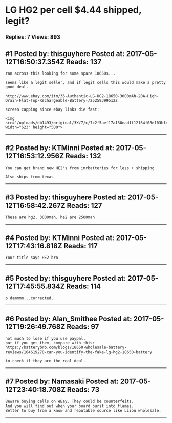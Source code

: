 # LG HG2 per cell $4.44 shipped, legit?

### Replies: 7 Views: 893

## \#1 Posted by: thisguyhere Posted at: 2017-05-12T16:50:37.354Z Reads: 137

```
ran across this looking for some spare 18650s...

seems like a legit seller, and if legit cells this would make a pretty good deal.

http://www.ebay.com/itm/36-Authentic-LG-HG2-18650-3000mAh-20A-High-Drain-Flat-Top-Rechargeable-Battery-/252593995122

screen capping since ebay links die fast:

<img src="/uploads/db1493/original/3X/7/c/7c2f5aef17a130ead1f12164f08d103bf4fefac6.png" width="623" height="500">
```

---
## \#2 Posted by: KTMinni Posted at: 2017-05-12T16:53:12.956Z Reads: 132

```
You can get brand new HE2's from imrbatteries for less + shipping

Also ships from texas
```

---
## \#3 Posted by: thisguyhere Posted at: 2017-05-12T16:58:42.267Z Reads: 127

```
These are hg2, 3000mah, he2 are 2500mah
```

---
## \#4 Posted by: KTMinni Posted at: 2017-05-12T17:43:16.818Z Reads: 117

```
Your title says HE2 bro
```

---
## \#5 Posted by: thisguyhere Posted at: 2017-05-12T17:45:55.834Z Reads: 114

```
o dammmm...corrected.
```

---
## \#6 Posted by: Alan_Smithee Posted at: 2017-05-12T19:26:49.768Z Reads: 97

```
not much to lose if you use paypal.
but if you get them, compare with this: https://batterybro.com/blogs/18650-wholesale-battery-reviews/104619270-can-you-identify-the-fake-lg-hg2-18650-battery

to check if they are the real deal.
```

---
## \#7 Posted by: Namasaki Posted at: 2017-05-12T23:40:18.708Z Reads: 73

```
Beware buying cells on eBay. They could be counterfeits.
And you will find out when your board burst into flames.
Better to buy from a know and reputable source like Liion wholesale.
```

---
